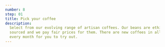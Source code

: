 ```yaml
---
number: 8
step: 01
title: Pick your coffee
description:
  Select from our evolving range of artisan coffees. Our beans are ethically
  sourced and we pay fair prices for them. There are new coffees in all profiles
  every month for you to try out.
---
```

